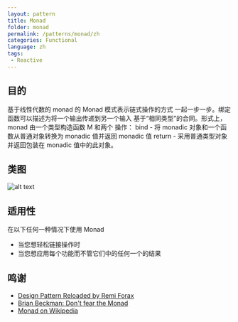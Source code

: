```yaml
---
layout: pattern
title: Monad
folder: monad
permalink: /patterns/monad/zh
categories: Functional
language: zh
tags:
 - Reactive
---
```


## 目的
基于线性代数的 monad 的 Monad 模式表示链式操作的方式
一起一步一步。绑定函数可以描述为将一个输出传递到另一个输入
基于“相同类型”的合同。形式上，monad 由一个类型构造函数 M 和两个
操作：
bind - 将 monadic 对象和一个函数从普通对象转换为 monadic 值并返回 monadic 值
return - 采用普通类型对象并返回包装在 monadic 值中的此对象。

## 类图

![alt text](./etc/monad.png "Monad")

## 适用性
在以下任何一种情况下使用 Monad

* 当您想轻松链接操作时
* 当您想应用每个功能而不管它们中的任何一个的结果

## 鸣谢


* [Design Pattern Reloaded by Remi Forax](https://youtu.be/-k2X7guaArU)
* [Brian Beckman: Don't fear the Monad](https://channel9.msdn.com/Shows/Going+Deep/Brian-Beckman-Dont-fear-the-Monads)
* [Monad on Wikipedia](https://en.wikipedia.org/wiki/Monad_(functional_programming))
